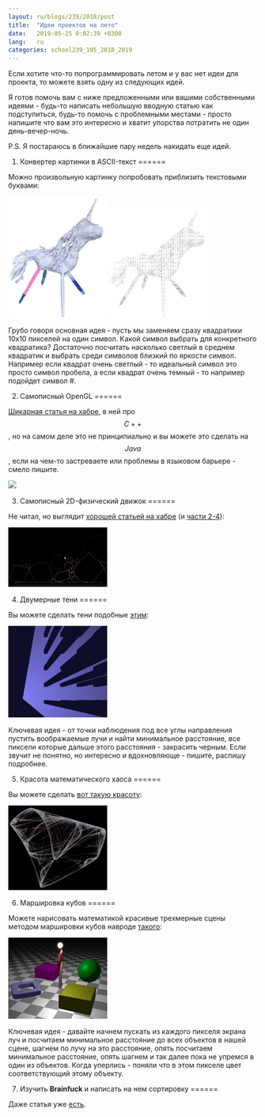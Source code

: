 ```yaml
---
layout: ru/blogs/239/2018/post
title:  "Идеи проектов на лето"
date:   2019-05-25 0:02:39 +0300
lang:   ru
categories: school239_105_2018_2019
---
```


Если хотите что-то попрограммировать летом и у вас нет идеи для проекта, то можете взять одну из следующих идей.

Я готов помочь вам с ниже предложенными или вашими собственными идеями - будь-то написать небольшую вводную статью как подступиться, будь-то помочь с проблемными местами - просто напишите что вам это интересно и хватит упорства потратить не один день-вечер-ночь.

P.S. Я постараюсь в ближайшие пару недель накидать еще идей.

1) Конвертер картинки в ASCII-текст
======

Можно произвольную картинку попробовать приблизить текстовыми буквами:

<img src="/static/2019/05/unicorn.jpg" width="200"/> <img src="/static/2019/05/unicorn_ascii.jpg" width="200"/>

Грубо говоря основная идея - пусть мы заменяем сразу квадратики 10x10 пикселей на один символ. Какой символ выбрать для конкретного квадратика? Достаточно посчитать насколько светлый в среднем квадратик и выбрать среди символов близкий по яркости символ. Например если квадрат очень светлый - то идеальный символ это просто символ пробела, а если квадрат очень темный - то например подойдет символ #.

2) Самописный OpenGL
======

[Шикарная статья на хабре](https://habr.com/ru/post/248153/), в ней про $$C++$$, но на самом деле это не принципиально и вы можете это сделать на $$Java$$, если на чем-то застреваете или проблемы в языковом барьере - смело пишите.

<img src="https://hsto.org/getpro/habr/post_images/d1b/019/154/d1b019154c65deedcc6e6f66f33951de.png" width="200"/>

3) Самописный 2D-физический движок
======

Не читал, но выглядит [хорошей статьей на хабре](https://habr.com/ru/post/336908/) (и [части 2-4](https://habr.com/ru/post/341540/)):

<img src="/static/2019/05/physics2d.jpg" width="200"/>

4) Двумерные тени
======

Вы можете сделать тени подобные [этим](/old/webgl/demos/multiple_shadows.html):

<img src="/static/2019/05/shadows.jpg" width="200"/>

Ключевая идея - от точки наблюдения под все углы направления пустить воображаемые лучи и найти минимальное расстояние, все пиксели которые дальше этого расстояния - закрасить черным. Если звучит не понятно, но интересно и вдохновляюще - пишите, распишу подробнее.

5) Красота математического хаоса
======

Вы можете сделать [вот такую красоту](https://www.youtube.com/watch?v=fDSIRXmnVvk):

<img src="/static/2019/05/chaos.jpg" width="200"/>

6) Маршировка кубов
======

Можете нарисовать математикой красивые трехмерные сцены методом маршировки кубов навроде [такого](http://polarnick.com/old/webgl/demos/raymarching/primitives.html):

<img src="/static/2019/05/cubes_marching.jpg" width="200"/>

Ключевая идея - давайте начнем пускать из каждого пикселя экрана луч и посчитаем минимальное расстояние до всех объектов в нашей сцене, шагнем по лучу на это расстояние, опять посчитаем минимальное расстояние, опять шагнем и так далее пока не упремся в один из объектов. Когда уперлись - поняли что в этом пикселе цвет соответствующий этому объекту.

7) Изучить **Brainfuck** и написать на нем сортировку
======

Даже статья уже [есть](http://polarnick.com/lessons/239/lesson/school/brainfuck/2017/03/14/Brainfuck.html). 
